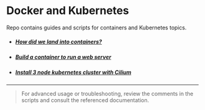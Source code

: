 # Docker and Kubernetes
Repo contains guides and scripts for containers and Kubernetes topics.
* ##### [How did we land into containers?](history.md)
* ##### [Build a container to run a web server](getting_started_with_docker.md)
* ##### [Install 3 node kubernetes cluster with Cilium](multipass_install_k8s.md)


---
> For advanced usage or troubleshooting, review the comments in the scripts and consult the referenced documentation.